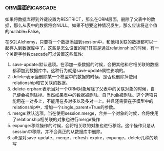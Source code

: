 ### ORM层面的CASCADE

如果将数据库得到外键设置为RESTRICT，那么在ORM层面，删除了父表中的数据，那么从表中的数据将会NULL。如果不想要这种情况发生，那么应该将这个值的nullable=False。

在SQLAlchemy，只要将一个数据添加到session中，和他相关联的数据都可以一起存入到数据库中了。这些是怎么设置的呢?其实是通过relationship的时候，有一个关键字参数cascade可以设置这些属性:

1. save-update:默认选项。在添加一条数据的时候，会把其他和它相关联的数据都添加到数据库中。这种行为就是save-update属性影响的。
2. delete:表示当删除某一个模型中的数据的时候，是否也删除掉使用relationship和它关联的数据。
3. delete-orphan:表示当对一个ORM对象解除了父表中的关联对象的时候，自己便会被删除掉。当然如果表中的数据被删除，自己也会被删除。这个选项只能用在一对多上，不能用在多对多以及多对一上。并且还需要在子模型中的relationship中，增加一个single\_parent=True的参数。
4. merge:默认选项。当在使用session.merge，合并一个对象的时候，会将使用了relationship相关联的对象也进行merge操作
5. expunge:移除操作的时候，会将相关联的对象也进行移除。这个操作只是从session中移除，并不会真正的从数据库中删除。
6. all:是对save-update，merge，refresh-expire，expunge，delete几种的填写



